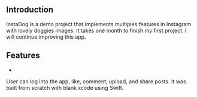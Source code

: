 ## Introduction

InstaDog is a demo project that implements multiples features in Instagram with lovely doggies images. It takes one month to finish my first project. I will continue improving this app. 

## Features

- 



User can log into the app, like, comment, upload, and share posts. It was built from scratch with blank xcode using Swift. 

